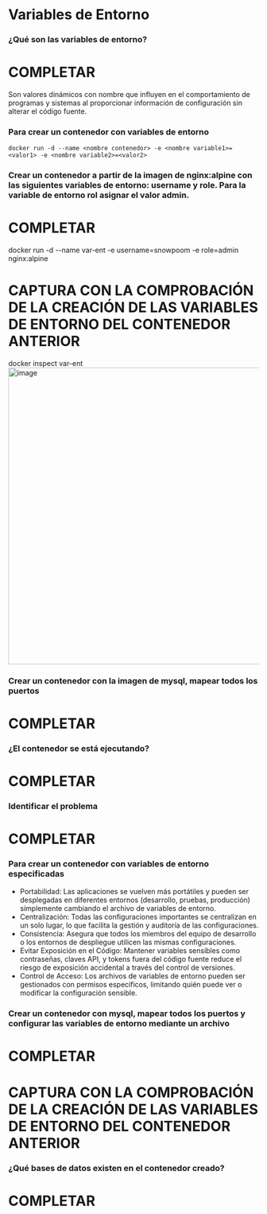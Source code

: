 # Variables de Entorno
### ¿Qué son las variables de entorno?
# COMPLETAR
Son valores dinámicos con nombre que influyen en el comportamiento de programas y sistemas al proporcionar información de configuración sin alterar el código fuente. 
### Para crear un contenedor con variables de entorno

```
docker run -d --name <nombre contenedor> -e <nombre variable1>=<valor1> -e <nombre variable2>=<valor2>
```

### Crear un contenedor a partir de la imagen de nginx:alpine con las siguientes variables de entorno: username y role. Para la variable de entorno rol asignar el valor admin.
# COMPLETAR
docker run -d --name var-ent -e username=snowpoom -e role=admin nginx:alpine

# CAPTURA CON LA COMPROBACIÓN DE LA CREACIÓN DE LAS VARIABLES DE ENTORNO DEL CONTENEDOR ANTERIOR
docker inspect var-ent
<img width="1100" height="597" alt="image" src="https://github.com/user-attachments/assets/7f3dc0a8-ac7c-4957-9add-9340fb1fdf43" />

### Crear un contenedor con la imagen de mysql, mapear todos los puertos
# COMPLETAR

### ¿El contenedor se está ejecutando?
# COMPLETAR

### Identificar el problema
# COMPLETAR

### Para crear un contenedor con variables de entorno especificadas
- Portabilidad: Las aplicaciones se vuelven más portátiles y pueden ser desplegadas en diferentes entornos (desarrollo, pruebas, producción) simplemente cambiando el archivo de variables de entorno.
- Centralización: Todas las configuraciones importantes se centralizan en un solo lugar, lo que facilita la gestión y auditoría de las configuraciones.
- Consistencia: Asegura que todos los miembros del equipo de desarrollo o los entornos de despliegue utilicen las mismas configuraciones.
- Evitar Exposición en el Código: Mantener variables sensibles como contraseñas, claves API, y tokens fuera del código fuente reduce el riesgo de exposición accidental a través del control de versiones.
- Control de Acceso: Los archivos de variables de entorno pueden ser gestionados con permisos específicos, limitando quién puede ver o modificar la configuración sensible.

### Crear un contenedor con mysql, mapear todos los puertos y configurar las variables de entorno mediante un archivo
# COMPLETAR

# CAPTURA CON LA COMPROBACIÓN DE LA CREACIÓN DE LAS VARIABLES DE ENTORNO DEL CONTENEDOR ANTERIOR 

### ¿Qué bases de datos existen en el contenedor creado?
# COMPLETAR
